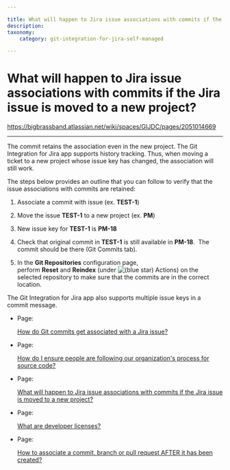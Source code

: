 ```yaml
---

title: What will happen to Jira issue associations with commits if the Jira issue is moved to a new project?
description:
taxonomy:
    category: git-integration-for-jira-self-managed

---
```


# What will happen to Jira issue associations with commits if the Jira issue is moved to a new project?

<https://bigbrassband.atlassian.net/wiki/spaces/GIJDC/pages/2051014669>

* * *

The commit retains the association even in the new project. The Git Integration for Jira app supports history tracking. Thus, when moving a ticket to a new project whose issue key has changed, the association will still work.

The steps below provides an outline that you can follow to verify that the issue associations with commits are retained:

1.  Associate a commit with issue (ex. **TEST-1**)
    
2.  Move the issue **TEST-1** to a new project (ex. **PM**)
    
3.  New issue key for **TEST-1** is **PM-18**
    
4.  Check that original commit in **TEST-1** is still available in **PM-18**.  The commit should be there (Git Commits tab).
    
5.  In the **Git Repositories** configuration page, perform **Reset** and **Reindex** (under ![(blue star)](/wiki/s/-1639011364/6452/8b4898d3c114827e64ec143b4fa79bb76a6cfa5b/_/images/icons/emoticons/star_blue.png) Actions) on the selected repository to make sure that the commits are in the correct location.
    

The Git Integration for Jira app also supports multiple issue keys in a commit message.

*   Page:
    
    [How do Git commits get associated with a Jira issue?](/wiki/spaces/GIJDC/pages/2051571713)
    
*   Page:
    
    [How do I ensure people are following our organization's process for source code?](/wiki/spaces/GIJDC/pages/2051768321)
    
*   Page:
    
    [What will happen to Jira issue associations with commits if the Jira issue is moved to a new project?](/wiki/spaces/GIJDC/pages/2051014669)
    
*   Page:
    
    [What are developer licenses?](/wiki/spaces/GIJDC/pages/2051964929)
    
*   Page:
    
    [How to associate a commit, branch or pull request AFTER it has been created?](/wiki/spaces/GIJDC/pages/2062974977)